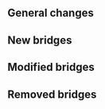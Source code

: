 <!-- Checklist (hidden in release)

- [ ] List all changes
- [ ] Update list of contributors (see README.md)
- [ ] Update release date in Configuration.php
- [ ] Set tag version to current date (YYYY-mm-dd)
- [ ] Change release title to current date (RSS-Bridge YYYY-mm-dd)

-->

## General changes


## New bridges


## Modified bridges


## Removed bridges


<!-- Template: No bridges were removed in this release! -->
